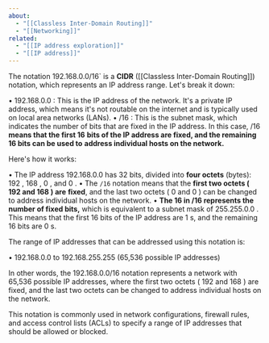 ```yaml
---
about:
  - "[[Classless Inter-Domain Routing]]"
  - "[[Networking]]"
related:
  - "[[IP address exploration]]"
  - "[[IP address]]"
---
```

  The notation 192.168.0.0/16`  is a **CIDR** ([[Classless Inter-Domain Routing]])
  notation, which represents an IP address range. Let's break it down:

  •  192.168.0.0 : This is the IP address of the network. It's a private IP
  address, which means it's not routable on the internet and is typically used
  on local area networks (LANs).
  •  /16 : This is the subnet mask, which indicates the number of bits that
  are fixed in the IP address. In this case,  /16  **means that the first 16**
  **bits of the IP address are fixed, and the remaining 16 bits can be used to**
  **address individual hosts on the network.**

  Here's how it works:

  • The IP address  192.168.0.0  has 32 bits, divided into **four octets**
  (bytes):  192 ,  168 ,  0 , and  0 .
  • The  `/16`  notation means that the **first two octets ( 192  and  168 ) are**
  **fixed**, and the last two octets ( 0  and  0 ) can be changed to address
  individual hosts on the network.
  • **The  16  in  /16  represents the number of fixed bits,** which is equivalent
  to a subnet mask of  255.255.0.0 . This means that the first 16 bits of the
  IP address are  1 s, and the remaining 16 bits are  0 s.

  The range of IP addresses that can be addressed using this notation is:

  •  192.168.0.0  to  192.168.255.255  (65,536 possible IP addresses)

  In other words, the  192.168.0.0/16  notation represents a network with
  65,536 possible IP addresses, where the first two octets ( 192  and  168 )
  are fixed, and the last two octets can be changed to address individual
  hosts on the network.

  This notation is commonly used in network configurations, firewall rules,
  and access control lists (ACLs) to specify a range of IP addresses that
  should be allowed or blocked.